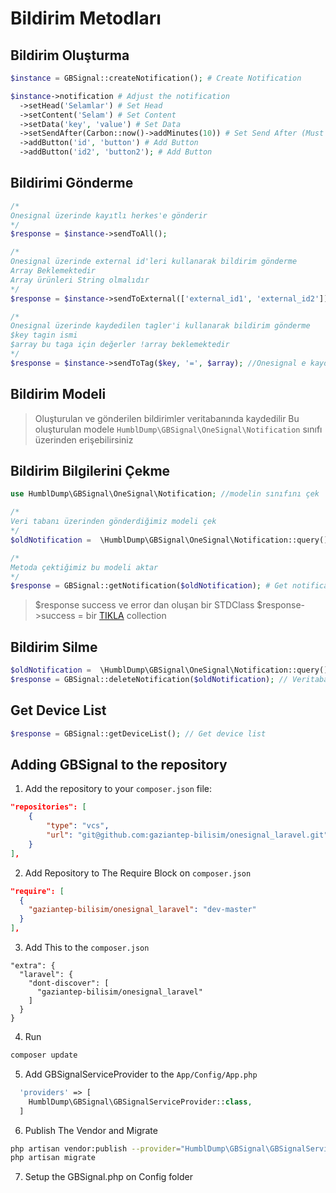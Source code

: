 

# Bildirim Metodları

## Bildirim Oluşturma

```php
$instance = GBSignal::createNotification(); # Create Notification

$instance->notification # Adjust the notification
  ->setHead('Selamlar') # Set Head
  ->setContent('Selam') # Set Content
  ->setData('key', 'value') # Set Data
  ->setSendAfter(Carbon::now()->addMinutes(10)) # Set Send After (Must Be Carbon Instance)
  ->addButton('id', 'button') # Add Button
  ->addButton('id2', 'button2'); # Add Button

```

## Bildirimi Gönderme
```php
/*
Onesignal üzerinde kayıtlı herkes'e gönderir
*/
$response = $instance->sendToAll();

/*
Onesignal üzerinde external id'leri kullanarak bildirim gönderme
Array Beklemektedir
Array ürünleri String olmalıdır
*/
$response = $instance->sendToExternal(['external_id1', 'external_id2']);

/*
Onesignal üzerinde kaydedilen tagler'i kullanarak bildirim gönderme
$key tagin ismi
$array bu taga için değerler !array beklemektedir
*/
$response = $instance->sendToTag($key, '=', $array); //Onesignal e kaydedilen tagları kullanarak bildirim gönderme
```

## Bildirim Modeli
> 	Oluşturulan ve gönderilen bildirimler veritabanında kaydedilir
> 	Bu oluşturulan modele `HumblDump\GBSignal\OneSignal\Notification` sınıfı üzerinden erişebilirsiniz

## Bildirim Bilgilerini Çekme
```php
use HumblDump\GBSignal\OneSignal\Notification; //modelin sınıfını çek

/*
Veri tabanı üzerinden gönderdiğimiz modeli çek
*/
$oldNotification =  \HumblDump\GBSignal\OneSignal\Notification::query()->first();

/*
Metoda çektiğimiz bu modeli aktar
*/
$response = GBSignal::getNotification($oldNotification); # Get notification invidual

```
> $response success ve error dan oluşan bir STDClass
> $response->success = bir [TIKLA](https://paste.ofcode.org/4PnAg5hzNERVvE86kUbQqS "obj") collection


## Bildirim Silme
```php
$oldNotification =  \HumblDump\GBSignal\OneSignal\Notification::query()->first();
$response = GBSignal::deleteNotification($oldNotification); // Veritabanından çekilen notification urununu beklemektedir
```

## Get Device List
```php
$response = GBSignal::getDeviceList(); // Get device list
```



## Adding GBSignal to the repository

1. Add the repository to your `composer.json` file:

```json
"repositories": [
    {
        "type": "vcs",
        "url": "git@github.com:gaziantep-bilisim/onesignal_laravel.git"
    }
],
```

2. Add Repository to The Require Block on `composer.json`

```json
"require": [
  {
    "gaziantep-bilisim/onesignal_laravel": "dev-master"
  }
],
```

3. Add This to the `composer.json`
```
"extra": {
  "laravel": {
    "dont-discover": [
      "gaziantep-bilisim/onesignal_laravel"
    ]
  }
}
```

4. Run
```bash
composer update
```

5. Add GBSignalServiceProvider  to the `App/Config/App.php`
```php
  'providers' => [
    HumblDump\GBSignal\GBSignalServiceProvider::class,
  ]
```

6. Publish The Vendor and Migrate
```bash
php artisan vendor:publish --provider="HumblDump\GBSignal\GBSignalServiceProvider"
php artisan migrate
```

7. Setup the GBSignal.php on Config folder
